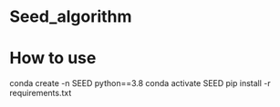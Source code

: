 # Seed_algorithm

# How to use
conda create -n SEED python==3.8
conda activate SEED
pip install -r requirements.txt